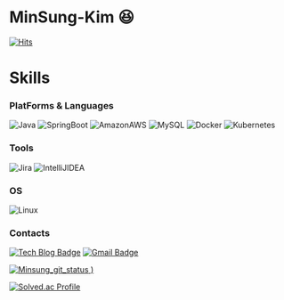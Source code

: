 # MinSung-Kim :satisfied:

[![Hits](https://hits.seeyoufarm.com/api/count/incr/badge.svg?url=https%3A%2F%2Fgithub.com%2Fjiokim-7&count_bg=%23CFD726&title_bg=%23D71212&icon=&icon_color=%23D92020&title=hits&edge_flat=false)](https://hits.seeyoufarm.com)

# Skills
### PlatForms & Languages
![Java](https://img.shields.io/badge/Java-007396.svg?&style=for-the-badge&logo=Java&logoColor=white)
![SpringBoot](https://img.shields.io/badge/SpringBoot-6DB33F.svg?&style=for-the-badge&logo=SpringBoot&logoColor=white)
![AmazonAWS](https://img.shields.io/badge/Amazon_AWS-232F3E.svg?&style=for-the-badge&logo=Amazonaws&logoColor=white)
![MySQL](https://img.shields.io/badge/MySQL-232F3E.svg?&style=for-the-badge&logo=Mysql&logoColor=white)
![Docker](https://img.shields.io/badge/Docker-2496ED.svg?&style=for-the-badge&logo=Docker&logoColor=white)
![Kubernetes](https://img.shields.io/badge/Kubernetes-326CE5.svg?&style=for-the-badge&logo=Kubernetes&logoColor=white)

### Tools
![Jira](https://img.shields.io/badge/Jira-0052CC.svg?&style=for-the-badge&logo=Jira&logoColor=white)
![IntelliJIDEA](https://img.shields.io/badge/IntelliJ_IDEA-000000.svg?&style=for-the-badge&logo=IntelliJIDEA&logoColor=white)

### OS
![Linux](https://img.shields.io/badge/Linux-FCC624.svg?&style=for-the-badge&logo=Linux&logoColor=white)

### Contacts
[![Tech Blog Badge](http://img.shields.io/badge/-Tech%20blog-blue?style=flat-square&logo=velog&link=https://velog.io/@now20412041)](https://velog.io/@now20412041)
[![Gmail Badge](https://img.shields.io/badge/Gmail-d14836?style=flat-square&logo=Gmail&logoColor=white&link=mailto:now20412041@gmail.com)](mailto:now20412041@gmail.com)

[![Minsung_git_status](https://github-readme-stats.vercel.app/api?username=jiokim-7&show_icons=true&theme=radical)
)](https://github.com/jiokim-7)

[![Solved.ac Profile](http://mazassumnida.wtf/api/v2/generate_badge?boj=jkrite)](https://solved.ac/jkrite/)
